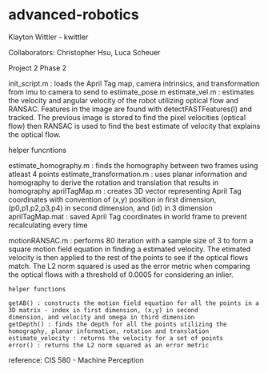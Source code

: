 # advanced-robotics

Klayton Wittler - kwittler

Collaborators: Christopher Hsu, Luca Scheuer

Project 2 Phase 2

init_script.m : loads the April Tag map, camera intrinsics, and transformation from imu to camera to send to estimate_pose.m
estimate_vel.m : estimates the velocity and angular velocity of the robot utilizing optical flow and RANSAC. Features in the image are found with detectFASTFeatures(I) and tracked. The previous image is stored to find the pixel velocities (optical flow) then  RANSAC is used to find the best estimate of velocity that explains the optical flow.

helper funcntions

estimate_homography.m : finds the homography between two frames using atleast 4 points
estimate_transformation.m : uses planar information and homography to derive the rotation and translation that results in homography
aprilTagMap.m : creates 3D vector representing April Tag coordinates with convention of (x,y) position in first dimension,  (p0,p1,p2,p3,p4) in second dimension, and (id) in 3 dimension
aprilTagMap.mat : saved April Tag coordinates in world frame to prevent recalculating every time

motionRANSAC.m : performs 80 iteration with a sample size of 3 to form a square motion field equation in finding a estimated velocity.  The etimated velocity is then applied to the rest of the points to see if the optical flows match. The L2 norm squared is used  as the error metric when comparing the optical flows with a threshold of 0.0005 for considering an inlier.
    
    helper functions
    
    getAB() : constructs the motion field equation for all the points in a 3D matrix - index in first dimension, (x,y) in second        dimension, and velocity and omega in third dimension
    getDepth() : finds the depth for all the points utilizing the homography, planar information, rotation and translation
    estimate_velocity : returns the velocity for a set of points
    error() : returns the L2 norm squared as an error metric

reference: CIS 580 - Machine Perception




